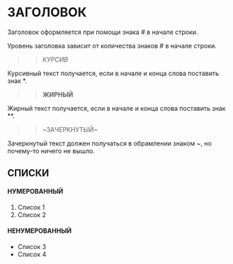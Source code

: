 # ЗАГОЛОВОК

Заголовок оформляется при помощи знака # в начале строки.

Уровень заголовка зависит от количества знаков # в начале строки.

>>*КУРСИВ*

Курсивный текст получается, если в начале и конца слова поставить знак *.

>>**ЖИРНЫЙ**

Жирный текст получается, если в начале и конца слова поставить знак **.

>>~ЗАЧЕРКНУТЫЙ~

Зачеркнутый текст должен получаться в обрамлении знаком ~, но почему-то ничего не вышло.

## СПИСКИ

#### НУМЕРОВАННЫЙ

1. Список 1
2. Список 2

#### НЕНУМЕРОВАННЫЙ

* Список 3
* Список 4

